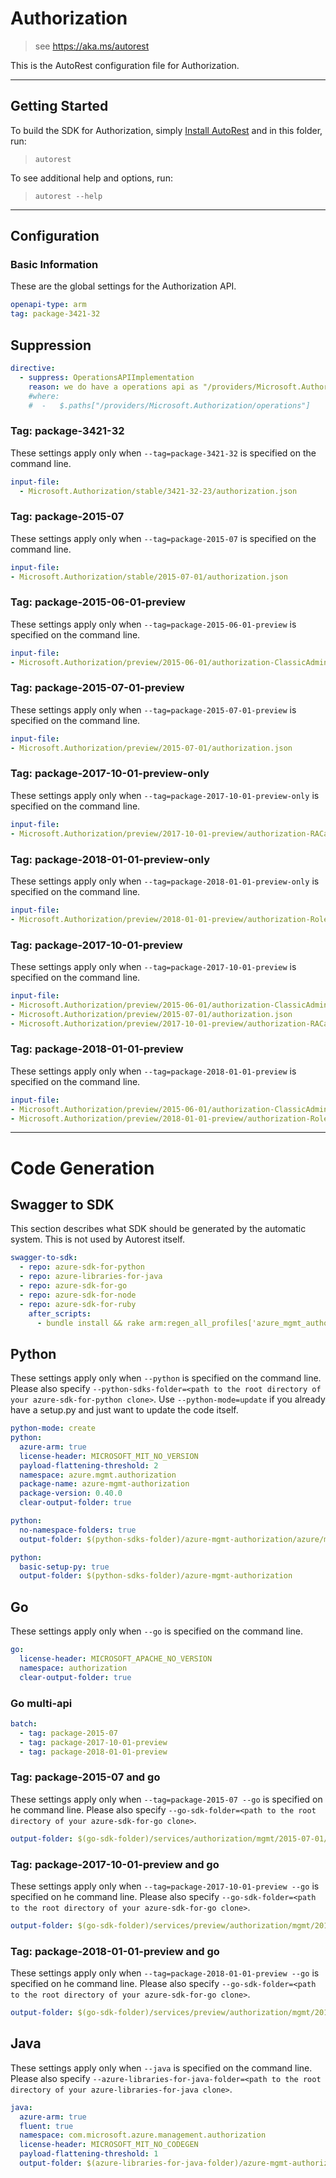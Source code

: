 # Authorization

> see https://aka.ms/autorest

This is the AutoRest configuration file for Authorization.

---

## Getting Started

To build the SDK for Authorization, simply [Install AutoRest](https://aka.ms/autorest/install) and in this folder, run:

> `autorest`

To see additional help and options, run:

> `autorest --help`

---

## Configuration

### Basic Information

These are the global settings for the Authorization API.

``` yaml
openapi-type: arm
tag: package-3421-32
```

## Suppression

``` yaml
directive:
  - suppress: OperationsAPIImplementation
    reason: we do have a operations api as "/providers/Microsoft.Authorization/operations"
    #where:
    #  -   $.paths["/providers/Microsoft.Authorization/operations"]

```


### Tag: package-3421-32

These settings apply only when `--tag=package-3421-32` is specified on the command line.

```yaml $(tag) == 'package-3421-32'
input-file:
  - Microsoft.Authorization/stable/3421-32-23/authorization.json
```
### Tag: package-2015-07

These settings apply only when `--tag=package-2015-07` is specified on the command line.

``` yaml $(tag) == 'package-2015-07'
input-file:
- Microsoft.Authorization/stable/2015-07-01/authorization.json
```

### Tag: package-2015-06-01-preview

These settings apply only when `--tag=package-2015-06-01-preview` is specified on the command line.

``` yaml $(tag) == 'package-2015-06-01-preview'
input-file:
- Microsoft.Authorization/preview/2015-06-01/authorization-ClassicAdminCalls.json
```

### Tag: package-2015-07-01-preview

These settings apply only when `--tag=package-2015-07-01-preview` is specified on the command line.

``` yaml $(tag) == 'package-2015-07-01-preview'
input-file:
- Microsoft.Authorization/preview/2015-07-01/authorization.json
```

### Tag: package-2017-10-01-preview-only

These settings apply only when `--tag=package-2017-10-01-preview-only` is specified on the command line.

``` yaml $(tag) == 'package-2017-10-01-preview-only'
input-file:
- Microsoft.Authorization/preview/2017-10-01-preview/authorization-RACalls.json
```

### Tag: package-2018-01-01-preview-only

These settings apply only when `--tag=package-2018-01-01-preview-only` is specified on the command line.

``` yaml $(tag) == 'package-2018-01-01-preview-only'
input-file:
- Microsoft.Authorization/preview/2018-01-01-preview/authorization-RoleBasedCalls.json
```

### Tag: package-2017-10-01-preview

These settings apply only when `--tag=package-2017-10-01-preview` is specified on the command line.

``` yaml $(tag) == 'package-2017-10-01-preview'
input-file:
- Microsoft.Authorization/preview/2015-06-01/authorization-ClassicAdminCalls.json
- Microsoft.Authorization/preview/2015-07-01/authorization.json
- Microsoft.Authorization/preview/2017-10-01-preview/authorization-RACalls.json
```

### Tag: package-2018-01-01-preview

These settings apply only when `--tag=package-2018-01-01-preview` is specified on the command line.

``` yaml $(tag) == 'package-2018-01-01-preview'
input-file:
- Microsoft.Authorization/preview/2015-06-01/authorization-ClassicAdminCalls.json
- Microsoft.Authorization/preview/2018-01-01-preview/authorization-RoleBasedCalls.json
```

---

# Code Generation

## Swagger to SDK

This section describes what SDK should be generated by the automatic system.
This is not used by Autorest itself.

``` yaml $(swagger-to-sdk)
swagger-to-sdk:
  - repo: azure-sdk-for-python
  - repo: azure-libraries-for-java
  - repo: azure-sdk-for-go
  - repo: azure-sdk-for-node
  - repo: azure-sdk-for-ruby
    after_scripts:
      - bundle install && rake arm:regen_all_profiles['azure_mgmt_authorization']
```

## Python

These settings apply only when `--python` is specified on the command line.
Please also specify `--python-sdks-folder=<path to the root directory of your azure-sdk-for-python clone>`.
Use `--python-mode=update` if you already have a setup.py and just want to update the code itself.

``` yaml $(python)
python-mode: create
python:
  azure-arm: true
  license-header: MICROSOFT_MIT_NO_VERSION
  payload-flattening-threshold: 2
  namespace: azure.mgmt.authorization
  package-name: azure-mgmt-authorization
  package-version: 0.40.0
  clear-output-folder: true
```

``` yaml $(python) && $(python-mode) == 'update'
python:
  no-namespace-folders: true
  output-folder: $(python-sdks-folder)/azure-mgmt-authorization/azure/mgmt/authorization
```

``` yaml $(python) && $(python-mode) == 'create'
python:
  basic-setup-py: true
  output-folder: $(python-sdks-folder)/azure-mgmt-authorization
```

## Go

These settings apply only when `--go` is specified on the command line.

``` yaml $(go)
go:
  license-header: MICROSOFT_APACHE_NO_VERSION
  namespace: authorization
  clear-output-folder: true
```

### Go multi-api

``` yaml $(go) && $(multiapi)
batch:
  - tag: package-2015-07
  - tag: package-2017-10-01-preview
  - tag: package-2018-01-01-preview
```

### Tag: package-2015-07 and go

These settings apply only when `--tag=package-2015-07 --go` is specified on he command line.
Please also specify `--go-sdk-folder=<path to the root directory of your azure-sdk-for-go clone>`.

``` yaml $(tag) == 'package-2015-07' && $(go)
output-folder: $(go-sdk-folder)/services/authorization/mgmt/2015-07-01/authorization
```

### Tag: package-2017-10-01-preview and go

These settings apply only when `--tag=package-2017-10-01-preview --go` is specified on he command line.
Please also specify `--go-sdk-folder=<path to the root directory of your azure-sdk-for-go clone>`.

``` yaml $(tag) == 'package-2017-10-01-preview' && $(go)
output-folder: $(go-sdk-folder)/services/preview/authorization/mgmt/2017-10-01-preview/authorization
```

### Tag: package-2018-01-01-preview and go

These settings apply only when `--tag=package-2018-01-01-preview --go` is specified on he command line.
Please also specify `--go-sdk-folder=<path to the root directory of your azure-sdk-for-go clone>`.

``` yaml $(tag) == 'package-2018-01-01-preview' && $(go)
output-folder: $(go-sdk-folder)/services/preview/authorization/mgmt/2018-01-01-preview/authorization
```

## Java

These settings apply only when `--java` is specified on the command line.
Please also specify `--azure-libraries-for-java-folder=<path to the root directory of your azure-libraries-for-java clone>`.

``` yaml $(java)
java:
  azure-arm: true
  fluent: true
  namespace: com.microsoft.azure.management.authorization
  license-header: MICROSOFT_MIT_NO_CODEGEN
  payload-flattening-threshold: 1
  output-folder: $(azure-libraries-for-java-folder)/azure-mgmt-authorization
```
